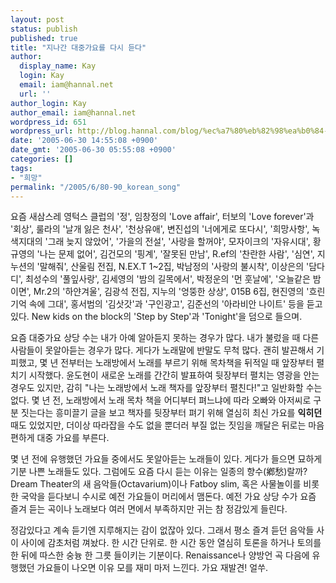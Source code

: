 ```yaml
---
layout: post
status: publish
published: true
title: "지나간 대중가요를 다시 듣다"
author:
  display_name: Kay
  login: Kay
  email: iam@hannal.net
  url: ''
author_login: Kay
author_email: iam@hannal.net
wordpress_id: 651
wordpress_url: http://blog.hannal.com/blog/%ec%a7%80%eb%82%98%ea%b0%84-%eb%8c%80%ec%a4%91%ea%b0%80%ec%9a%94%eb%a5%bc-%eb%8b%a4%ec%8b%9c-%eb%93%a3%eb%8b%a4/
date: '2005-06-30 14:55:08 +0900'
date_gmt: '2005-06-30 05:55:08 +0900'
categories: []
tags:
- "희망"
permalink: "/2005/6/80-90_korean_song"
---
```

<p>요즘 새삼스레 영턱스 클럽의 '정', 임창정의 'Love affair', 터보의 'Love forever'과 '회상', 룰라의 '날개 잃은 천사', '천상유애', 변진섭의 '너에게로 또다시', '희망사항', 녹색지대의 '그래 늦지 않았어', '가을의 전설', '사랑을 할꺼야', 모자이크의 '자유시대', 황규영의 '나는 문제 없어', 김건모의 '핑계', '잘못된 만남', R.ef의 '찬란한 사람', '심연', 지누션의 '말해줘', 산울림 전집, N.EX.T 1~2집,  박남정의 '사랑의 불시착', 이상은의 '담다디', 최성수의 '풀잎사랑', 김세영의 '밤의 길목에서', 박정운의 '먼 훗날에', '오늘같은 밤이면', Mr.2의 '하얀겨울', 김광석 전집, 지누의 '엉뚱한 상상', 015B 6집, 현진영의 '흐린 기억 속에 그대', 홍서범의 '김삿갓'과 '구인광고', 김준선의 '아라비안 나이트' 등을 듣고 있다. New kids on the block의 'Step by Step'과 'Tonight'을 덤으로 들으며.</p>
<p>요즘 대중가요 상당 수는 내가 아예 알아듣지 못하는 경우가 많다. 내가 불렀을 때 다른 사람들이 못알아듣는 경우가 많다. 게다가 노래말에 반말도 무척 많다. 괜히 발끈해서 기피했고, 몇 년 전부터는 노래방에서 노래를 부르기 위해 목차책을 뒤적일 때 앞장부터  펼치기 시작했다. 윤도현이 새로운 노래를 간간히 발표하여 뒷장부터 펼치는 영광을 안는 경우도 있지만, 감히 "나는 노래방에서 노래 책자를 앞장부터 펼친다!"고 일반화할 수는 없다. 몇 년 전, 노래방에서 노래 목차 책을 어디부터 펴느냐에 따라 오빠와 아저씨로 구분 짓는다는 흥미끌기 글을 보고 책자를 뒷장부터 펴기 위해 열심히 최신 가요를 <b>익히던</b> 때도 있었지만, 더이상 따라잡을 수도 없을 뿐더러 부질 없는 짓임을 깨달은 뒤로는 마음 편하게 대중 가요를 부른다.</p>
<p>몇 년 전에 유행했던 가요들 중에서도 못알아듣는 노래들이 있다. 게다가 들으면 묘하게 기분 나쁜 노래들도 있다. 그럼에도 요즘 다시 듣는 이유는 일종의 향수(鄕愁)랄까? Dream Theater의 새 음악들(Octavarium)이나 Fatboy slim, 혹은 사물놀이를 비롯한 국악을 듣다보니 수시로 예전 가요들이 머리에서 맴돈다. 예전 가요 상당 수가 요즘 즐겨 듣는 곡이나 노래보다 여러 면에서 부족하지만 귀는 참 정감있게 들린다.</p>
<p>정감있다고 계속 듣기엔 지루해지는 감이 없잖아 있다. 그래서 평소 즐겨 듣던 음악들 사이 사이에 감초처럼 껴놨다. 한 시간 단위로. 한 시간 동안 열심히 토론을 하거나 토의를 한 뒤에 따스한 숭늉 한 그릇 들이키는 기분이다. Renaissance나 양방언 곡 다음에 유행했던 가요들이 나오면 이유 모를 재미 마저 느낀다. 가요 재발견! 얼쑤.</p>
